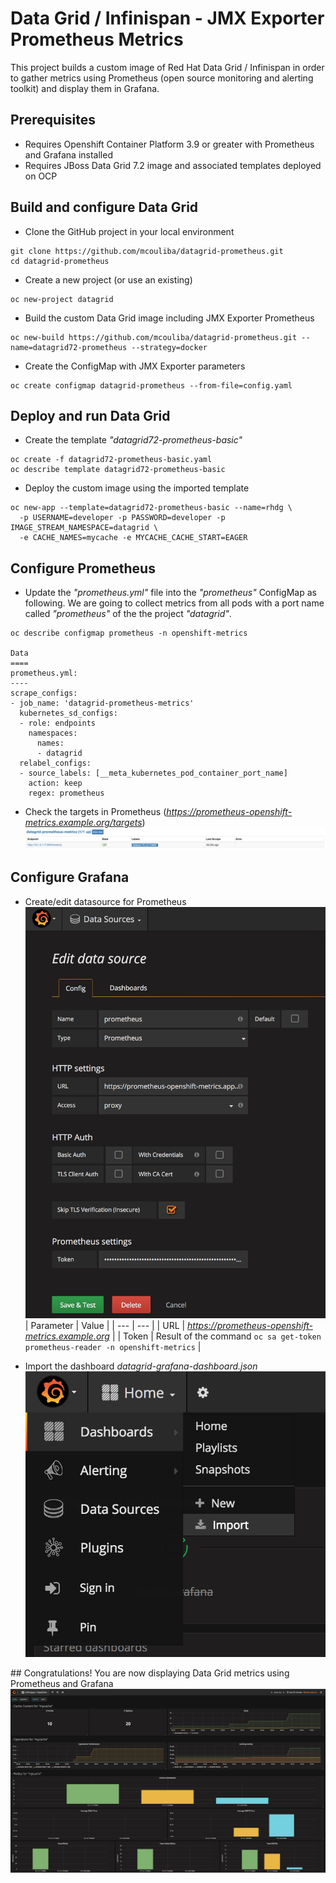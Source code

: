 Data Grid / Infinispan - JMX Exporter Prometheus Metrics
================================================================

This project builds a custom image of Red Hat Data Grid / Infinispan in order to gather metrics using Prometheus (open source monitoring and alerting toolkit) and display them in Grafana.

## Prerequisites

* Requires Openshift Container Platform 3.9 or greater with Prometheus and Grafana installed
* Requires JBoss Data Grid 7.2 image and associated templates deployed on OCP

## Build and configure Data Grid

* Clone the GitHub project in your local environment
```
git clone https://github.com/mcouliba/datagrid-prometheus.git
cd datagrid-prometheus
```

* Create a new project (or use an existing)
```
oc new-project datagrid
```

* Build the custom Data Grid image including JMX Exporter Prometheus
```
oc new-build https://github.com/mcouliba/datagrid-prometheus.git --name=datagrid72-prometheus --strategy=docker
```

* Create the ConfigMap with JMX Exporter parameters
```
oc create configmap datagrid-prometheus --from-file=config.yaml
```

## Deploy and run Data Grid
* Create the template _"datagrid72-prometheus-basic"_
```      
oc create -f datagrid72-prometheus-basic.yaml
oc describe template datagrid72-prometheus-basic
```

* Deploy the custom image using the imported template 
```    
oc new-app --template=datagrid72-prometheus-basic --name=rhdg \
  -p USERNAME=developer -p PASSWORD=developer -p IMAGE_STREAM_NAMESPACE=datagrid \
  -e CACHE_NAMES=mycache -e MYCACHE_CACHE_START=EAGER
```

## Configure Prometheus
* Update the _"prometheus.yml"_ file into the _"prometheus"_ ConfigMap as following. 
We are going to collect metrics from all pods with a port name called _"prometheus"_ of the the project _"datagrid"_.
```
oc describe configmap prometheus -n openshift-metrics

Data
====
prometheus.yml:
----
scrape_configs:
- job_name: 'datagrid-prometheus-metrics'
  kubernetes_sd_configs:
  - role: endpoints
    namespaces:
      names:
      - datagrid
  relabel_configs:
  - source_labels: [__meta_kubernetes_pod_container_port_name]
    action: keep
    regex: prometheus
```

* Check the targets in Prometheus (_https://prometheus-openshift-metrics.example.org/targets_)
![](images/pods-target.png)

## Configure Grafana
* Create/edit datasource for Prometheus
![](images/grafana-create-datasources.png)
| Parameter | Value |
| --- | --- |
| URL | _https://prometheus-openshift-metrics.example.org_ |
| Token | Result of the command `oc sa get-token prometheus-reader -n openshift-metrics` |

* Import the dashboard _datagrid-grafana-dashboard.json_
![](images/grafana-import-dashboard.png)

## Congratulations!
You are now displaying Data Grid metrics using Prometheus and Grafana
![](images/grafana-dashboard.png)

